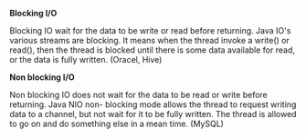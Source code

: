 **Blocking I/O**   

Blocking IO wait for the data to be write or read before returning. Java IO's various streams are blocking. It means when the thread invoke a write() or read(), then the thread is blocked until there is some data available for read, or the data is fully written. (Oracel, Hive) 

**Non blocking I/O**    

Non blocking IO does not wait for the data to be read or write before returning. Java NIO non- blocking mode allows the thread to request writing data to a channel, but not wait for it to be fully written. The thread is allowed to go on and do something else in a mean time. (MySQL)  

